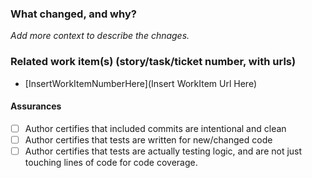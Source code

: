 ### What changed, and why?
_Add more context to describe the chnages._

### Related work item(s) (story/task/ticket number, with urls)
* [InsertWorkItemNumberHere](Insert WorkItem Url Here)
 
#### Assurances

- [ ] Author certifies that included commits are intentional and clean
- [ ] Author certifies that tests are written for new/changed code
- [ ] Author certifies that tests are actually testing logic, and are not just touching lines of code for code coverage.
